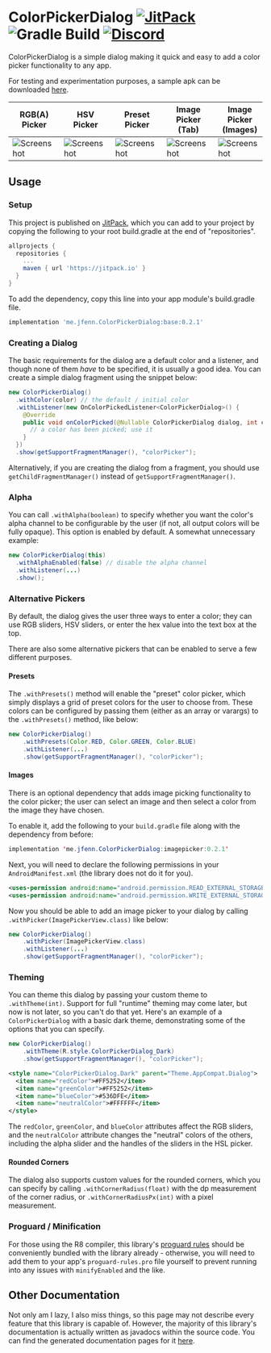 ColorPickerDialog
[![JitPack](https://jitpack.io/v/me.jfenn/ColorPickerDialog.svg)](https://jitpack.io/#me.jfenn/ColorPickerDialog)
![Gradle Build](https://github.com/fennifith/ColorPickerDialog/workflows/Gradle%20Build/badge.svg)
[![Discord](https://img.shields.io/discord/514625116706177035.svg?logo=discord&colorB=7289da)](https://discord.jfenn.me/)
=====

ColorPickerDialog is a simple dialog making it quick and easy to add a color picker functionality to any app.

For testing and experimentation purposes, a sample apk can be downloaded [here](https://jfenn.me/projects/colorpickerdialog).

| RGB(A) Picker | HSV Picker | Preset Picker | Image Picker (Tab) | Image Picker (Images) | Dark Theme |
|---------------|------------|---------------|--------------------|-----------------------|------------|
| ![Screenshot](./.github/images/rgba.png?raw=true) | ![Screenshot](./.github/images/hsv.png?raw=true) | ![Screenshot](./.github/images/presets.png?raw=true) | ![Screenshot](./.github/images/images.png?raw=true) | ![Screenshot](./.github/images/image.png?raw=true) | ![Screenshot](./.github/images/darktheme.png?raw=true) |

## Usage

### Setup

This project is published on [JitPack](https://jitpack.io), which you can add to your project by copying the following to your root build.gradle at the end of "repositories".

```gradle
allprojects {
  repositories {
    ...
    maven { url 'https://jitpack.io' }
  }
}
```

To add the dependency, copy this line into your app module's build.gradle file.

```gradle
implementation 'me.jfenn.ColorPickerDialog:base:0.2.1'
```

### Creating a Dialog

The basic requirements for the dialog are a default color and a listener, and though none of them _have_ to be specified, it is usually a good idea. You can create a simple dialog fragment using the snippet below:

```java
new ColorPickerDialog()
  .withColor(color) // the default / initial color
  .withListener(new OnColorPickedListener<ColorPickerDialog>() {
    @Override
    public void onColorPicked(@Nullable ColorPickerDialog dialog, int color) {
      // a color has been picked; use it
    }
  })
  .show(getSupportFragmentManager(), "colorPicker");
```

Alternatively, if you are creating the dialog from a fragment, you should use `getChildFragmentManager()` instead of `getSupportFragmentManager()`.

### Alpha

You can call `.withAlpha(boolean)` to specify whether you want the color's alpha channel to be configurable by the user (if not, all output colors will be fully opaque). This option is enabled by default. A somewhat unnecessary example:

```java
new ColorPickerDialog(this)
  .withAlphaEnabled(false) // disable the alpha channel
  .withListener(...)
  .show();
```

### Alternative Pickers

By default, the dialog gives the user three ways to enter a color; they can use RGB sliders, HSV sliders, or enter the hex value into the text box at the top.

There are also some alternative pickers that can be enabled to serve a few different purposes.

#### Presets

The `.withPresets()` method will enable the "preset" color picker, which simply displays a grid of preset colors for the user to choose from. These colors can be configured by passing them (either as an array or varargs) to the `.withPresets()` method, like below:

```java
new ColorPickerDialog()
    .withPresets(Color.RED, Color.GREEN, Color.BLUE)
    .withListener(...)
    .show(getSupportFragmentManager(), "colorPicker");
```

#### Images

There is an optional dependency that adds image picking functionality to the color picker; the user can select an image and then select a color from the image they have chosen.

To enable it, add the following to your `build.gradle` file along with the dependency from before:

```java
implementation 'me.jfenn.ColorPickerDialog:imagepicker:0.2.1'
```

Next, you will need to declare the following permissions in your `AndroidManifest.xml` (the library does not do it for you).

```xml
<uses-permission android:name="android.permission.READ_EXTERNAL_STORAGE"/>
<uses-permission android:name="android.permission.WRITE_EXTERNAL_STORAGE"/>
```

Now you should be able to add an image picker to your dialog by calling `.withPicker(ImagePickerView.class)` like below:

```java
new ColorPickerDialog()
    .withPicker(ImagePickerView.class)
    .withListener(...)
    .show(getSupportFragmentManager(), "colorPicker");
```

### Theming

You can theme this dialog by passing your custom theme to `.withTheme(int)`. Support for full "runtime" theming may come later, but now is not later, so you can't do that yet. Here's an example of a `ColorPickerDialog` with a basic dark theme, demonstrating some of the options that you can specify.

```java
new ColorPickerDialog()
    .withTheme(R.style.ColorPickerDialog_Dark)
    .show(getSupportFragmentManager(), "colorPicker");
```

```xml
<style name="ColorPickerDialog.Dark" parent="Theme.AppCompat.Dialog">
  <item name="redColor">#FF5252</item>
  <item name="greenColor">#FF5252</item>
  <item name="blueColor">#536DFE</item>
  <item name="neutralColor">#FFFFFF</item>
</style>
```

The `redColor`, `greenColor`, and `blueColor` attributes affect the RGB sliders, and the `neutralColor` attribute changes the "neutral" colors of the others, including the alpha slider and the handles of the sliders in the HSL picker.

#### Rounded Corners

The dialog also supports custom values for the rounded corners, which you can specify by calling `.withCornerRadius(float)` with the dp measurement of the corner radius, or `.withCornerRadiusPx(int)` with a pixel measurement.

### Proguard / Minification

For those using the R8 compiler, this library's [proguard rules](./base/consumer-rules.pro) should be conveniently bundled with the library already - otherwise, you will need to add them to your app's `proguard-rules.pro` file yourself to prevent running into any issues with `minifyEnabled` and the like.

## Other Documentation

Not only am I lazy, I also miss things, so this page may not describe every feature that this library is capable of. However, the majority of this library's documentation is actually written as javadocs within the source code. You can find the generated documentation pages for it [here](https://jfenn.me/projects/colorpickerdialog/docs/).
